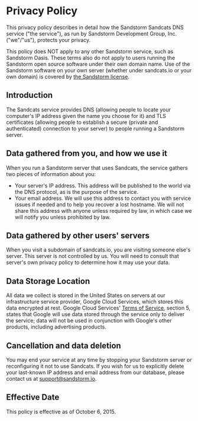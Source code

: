 # Privacy Policy

This privacy policy describes in detail how the Sandstorm Sandcats DNS service ("the service"), as run by Sandstorm Development Group, Inc. ("we"/"us"), protects your privacy.

This policy does NOT apply to any other Sandstorm service, such as Sandstorm Oasis. These terms also do not apply to users running the Sandstorm open source software under their own domain name. Use of the Sandstorm software on your own server (whether under sandcats.io or your own domain) is covered by [the Sandstorm license](https://github.com/sandstorm-io/sandstorm/blob/master/LICENSE).

## Introduction

The Sandcats service provides DNS (allowing people to locate your computer's IP address given the name you choose for it) and TLS certificates (allowing people to establish a secure (private and authenticated) connection to your server) to people running a Sandstorm server.

## Data gathered from you, and how we use it

When you run a Sandstorm server that uses Sandcats, the service gathers two pieces of information about you:

* Your server's IP address. This address will be published to the world via the DNS protocol, as is the purpose of the service.
* Your email address. We will use this address to contact you with service issues if needed and to help you recover a lost hostname. We will not share this address with anyone unless required by law, in which case we will notify you unless prohibited by law.

## Data gathered by other users' servers

When you visit a subdomain of sandcats.io, you are visiting someone else's server. This server is not controlled by us. You will need to consult that server's own privacy policy to determine how it may use your data.

## Data Storage Location

All data we collect is stored in the United States on servers at our infrastructure service provider, Google Cloud Services, which stores this data encrypted at rest. Google Cloud Services' [Terms of Service](https://cloud.google.com/terms/), section 5, states that Google will use data stored through the service only to deliver the service; data will not be used in conjunction with Google's other products, including advertising products.

## Cancellation and data deletion

You may end your service at any time by stopping your Sandstorm server or reconfiguring it not to use Sandcats. If you wish for us to explicitly delete your last-known IP address and email address from our database, please contact us at [support@sandstorm.io](mailto:support@sandstorm.io).

## Effective Date

This policy is effective as of October 6, 2015.
